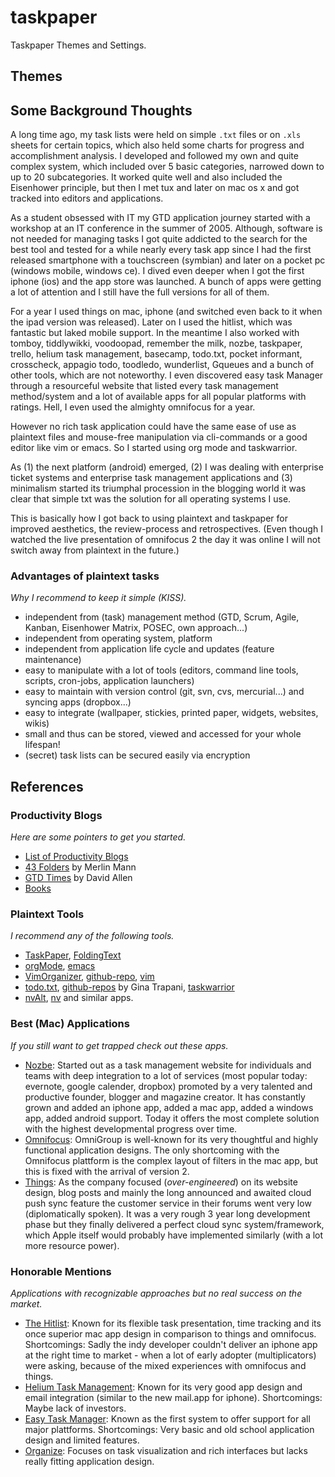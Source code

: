 # taskpaper

Taskpaper Themes and Settings. 

## Themes

## Some Background Thoughts

A long time ago, my task lists were held on simple `.txt` files or on `.xls` sheets for certain topics,
which also held some charts for progress and accomplishment analysis. I developed and followed my own and quite complex system, which included over 5 basic categories, narrowed down to up to 20 subcategories. It worked quite well and also included the Eisenhower principle, but then I met tux and later on mac os x and got tracked into editors and applications.

As a student obsessed with IT my GTD application journey started with a workshop at an IT conference in the summer of 2005. Although, software is not needed for managing tasks I got quite addicted to the search for the best tool and tested for a while nearly every task app since I had the first released smartphone with a touchscreen (symbian) and later on a pocket pc (windows mobile, windows ce). I dived even deeper when I got the first iphone (ios) and the app store was launched. A bunch of apps were getting a lot of attention and I still have the full versions for all of them. 

For a year I used things on mac, iphone (and switched even back to it when the ipad version was released). Later on I used the hitlist, which was fantastic but laked mobile support. In the meantime I also worked with tomboy, tiddlywikki, voodoopad, remember the milk, nozbe, taskpaper, trello, helium task management, basecamp, todo.txt, pocket informant, crosscheck, appagio todo, toodledo, wunderlist, Gqueues and a bunch of other tools, which are not noteworthy. I even discovered easy task Manager through a resourceful website that listed every task management method/system and a lot of available apps for all popular platforms with ratings. Hell, I even used the almighty omnifocus for a year.

However no rich task application could have the same ease of use as plaintext files and mouse-free manipulation via cli-commands or a good editor like vim or emacs. So I started using org mode and taskwarrior. 

As (1) the next platform (android) emerged, (2) I was dealing with enterprise ticket systems and enterprise task management applications and (3) minimalism started its triumphal procession in the blogging world it was clear that simple txt was the solution for all operating systems I use.

This is basically how I got back to using plaintext and taskpaper for improved aesthetics, the review-process and retrospectives. (Even though I watched the live presentation of omnifocus 2 the day it was online I will not switch away from plaintext in the future.)

### Advantages of plaintext tasks

*Why I recommend to keep it simple (KISS).*

- independent from (task) management method (GTD, Scrum, Agile, Kanban, Eisenhower Matrix, POSEC, own approach...)
- independent from operating system, platform
- independent from application life cycle and updates (feature maintenance)
- easy to manipulate with a lot of tools (editors, command line tools, scripts, cron-jobs, application launchers)
- easy to maintain with version control (git, svn, cvs, mercurial...) and syncing apps (dropbox...)
- easy to integrate (wallpaper, stickies, printed paper, widgets, websites, wikis)
- small and thus can be stored, viewed and accessed for your whole lifespan!
- (secret) task lists can be secured easily via encryption

## References

### Productivity Blogs

*Here are some pointers to get you started.*

- [List of Productivity Blogs](http://zenhabits.net/the-top-50-productivity-blogs-most-of-which-you-havent-heard-about/)
- [43 Folders](http://www.43folders.com/) by Merlin Mann
- [GTD Times](http://www.gtdtimes.com/) by David Allen
- [Books](http://patrickrhone.com/books/)

### Plaintext Tools

*I recommend any of the following tools.*

- [TaskPaper](http://www.hogbaysoftware.com/products/taskpaper), [FoldingText](http://www.foldingtext.com/)
- [orgMode](http://orgmode.org/), [emacs](http://www.gnu.org/software/emacs/)
- [VimOrganizer](http://www.vim.org/scripts/script.php?script_id=3342), [github-repo](https://github.com/hsitz/VimOrganizer), [vim](http://www.vim.org/)
- [todo.txt](http://todotxt.com/), [github-repos](https://github.com/ginatrapani) by Gina Trapani, [taskwarrior](http://taskwarrior.org)
- [nvAlt](http://brettterpstra.com/projects/nvalt/), [nv](http://notational.net/) and similar apps.

### Best (Mac) Applications

*If you still want to get trapped check out these apps.*

- [Nozbe](http://www.nozbe.com/): Started out as a task management website for individuals and teams with deep integration to a lot of services (most popular today: evernote, google calender, dropbox) promoted by a very talented and productive founder, blogger and magazine creator. It has constantly grown and added an iphone app, added a mac app, added a windows app, added android support. Today it offers the most complete solution with the highest developmental progress over time.
- [Omnifocus](http://www.omnigroup.com/products/omnifocus/): OmniGroup is well-known for its very thoughtful and highly functional application designs. The only shortcoming with the Omnifocus plattform is the complex layout of filters in the mac app, but this is fixed with the arrival of version 2.
- [Things](http://culturedcode.com/things/): As the company focused (*over-engineered*) on its website design, blog posts and mainly the long announced and awaited cloud push sync feature the customer service in their forums went very low (diplomatically spoken). It was a very rough 3 year long development phase but they finally delivered a perfect cloud sync system/framework, which Apple itself would probably have implemented similarly (with a lot more resource power).

### Honorable Mentions

*Applications with recognizable approaches but no real success on the market.*

- [The Hitlist](http://www.potionfactory.com/thehitlist/): Known for its flexible task presentation, time tracking and its once superior mac app design in comparison to things and omnifocus. Shortcomings: Sadly the indy developer couldn't deliver an iphone app at the right time to market - when a lot of early adopter (multiplicators) were asking, because of the mixed experiences with omnifocus and things.
- [Helium Task Management](http://www.heliumnow.com/): Known for its very good app design and email integration (similar to the new mail.app for iphone). Shortcomings: Maybe lack of investors. 
- [Easy Task Manager](http://www.orionbelt.com/): Known as the first system to offer support for all major plattforms. Shortcomings: Very basic and old school application design and limited features.
- [Organize](http://taskfabric.com/): Focuses on task visualization and rich interfaces but lacks really fitting application design.